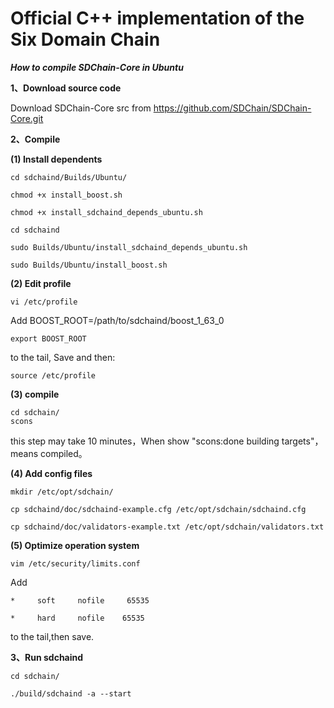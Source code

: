 # Official C++ implementation of the Six Domain Chain


***How to compile SDChain-Core in Ubuntu***

**1、Download source code**

Download SDChain-Core src from https://github.com/SDChain/SDChain-Core.git

**2、Compile**

**(1) Install dependents**

    cd sdchaind/Builds/Ubuntu/

    chmod +x install_boost.sh

    chmod +x install_sdchaind_depends_ubuntu.sh

    cd sdchaind

    sudo Builds/Ubuntu/install_sdchaind_depends_ubuntu.sh

    sudo Builds/Ubuntu/install_boost.sh

**(2) Edit profile**

    vi /etc/profile
Add 
    BOOST\_ROOT=/path/to/sdchaind/boost_1_63_0

    export BOOST_ROOT
to the tail,
Save and then:

    source /etc/profile

**(3) compile**

    cd sdchain/ 
    scons

  this step may take 10 minutes，When show "scons:done building targets"，means compiled。

**(4) Add config files**

    mkdir /etc/opt/sdchain/

    cp sdchaind/doc/sdchaind-example.cfg /etc/opt/sdchain/sdchaind.cfg

    cp sdchaind/doc/validators-example.txt /etc/opt/sdchain/validators.txt

**(5) Optimize operation system**

    vim /etc/security/limits.conf

Add

    *     soft     nofile     65535

    *     hard     nofile    65535

to the tail,then save.


**3、Run sdchaind**

    cd sdchain/

    ./build/sdchaind -a --start
